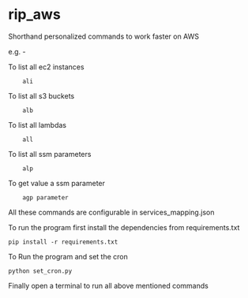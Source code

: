 # rip_aws
Shorthand personalized commands to work faster on AWS

e.g. - 

To list all ec2 instances

        ali
        
To list all s3 buckets
        
        alb
        
To list all lambdas

        all
        
To list all ssm parameters

        alp
        
To get value a ssm parameter

        agp parameter
    
All these commands are configurable in services_mapping.json
        

To run the program first install the dependencies from requirements.txt

    pip install -r requirements.txt
    

To Run the program and set the cron
    
    python set_cron.py
    
Finally open a terminal to run all above mentioned commands 
